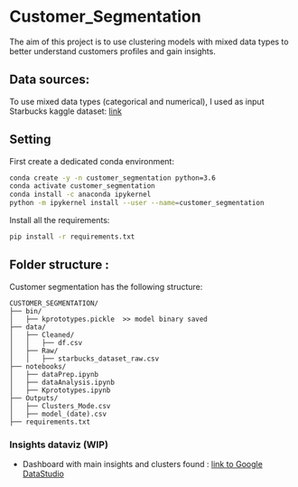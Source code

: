 # Customer_Segmentation

The aim of this project is to use clustering models with mixed data types to better understand customers profiles and gain insights.


## Data sources:

To use mixed data types (categorical and numerical), I used as input Starbucks kaggle dataset:  [link](https://www.kaggle.com/mahirahmzh/starbucks-customer-retention-malaysia-survey?select=Starbucks+satisfactory+survey.csv)

## Setting

First create a dedicated conda environment:

```bash
conda create -y -n customer_segmentation python=3.6
conda activate customer_segmentation
conda install -c anaconda ipykernel
python -m ipykernel install --user --name=customer_segmentation
```

Install all the requirements:

```bash
pip install -r requirements.txt
```

## Folder structure :

Customer segmentation has the following structure:

```
CUSTOMER_SEGMENTATION/
├── bin/
│   ├── kprototypes.pickle  >> model binary saved 
├── data/
│   ├── Cleaned/
│   │   ├── df.csv
│   ├── Raw/
│   │   ├── starbucks_dataset_raw.csv
├── notebooks/
│   ├── dataPrep.ipynb
│   ├── dataAnalysis.ipynb
│   ├── Kprototypes.ipynb
├── Outputs/
│   ├── Clusters_Mode.csv
│   ├── model_(date).csv
├── requirements.txt
```

###  Insights dataviz (WIP)
- Dashboard with main insights and clusters found : [link to Google DataStudio](https://datastudio.google.com/reporting/92343e86-9e99-4ec2-9400-d7223fd95fe7)
